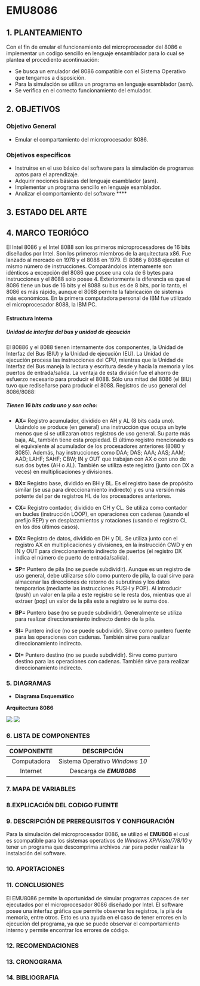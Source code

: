 # EMU8086


## 1. PLANTEAMIENTO
Con el fin de emular el funcionamiento del microprocesador del 8086 e implementar un codigo sencillo en lenguaje ensamblador para lo cual se plantea el procediento acontinuación:
- Se busca un emulador del 8086 compatible con el Sistema Operativo que tengamos a disposición.
- Para la simulación se utiliza un programa en lenguaje esamblador (asm).
- Se verifica en el correcto funcionamiento del emulador.


## 2. OBJETIVOS
### **Objetivo General**
- Emular el compartamiento del microprocesador 8086.
### **Objetivos específicos**
- Instruirse en el uso básico del software para la simulación de programas aptos para el aprendizaje.
- Adquirir nociones básicas del lenguaje esamblador (asm).
- Implementar un programa sencillo en lenguaje esamblador.
- Analizar el comportamiento del software ****


## 3. ESTADO DEL ARTE



## 4. MARCO TEORIÓCO 
El Intel 8086 y el Intel 8088 son los primeros microprocesadores de 16 bits diseñados por Intel. Son los primeros miembros de la arquitectura x86. Fue lanzado al mercado en 1978 y el 8088 en 1979.
El 8086 y 8088 ejecutan el mismo número de instrucciones. Comparándolos internamente son idénticos a excepción del 8086 que posee una cola de 6 bytes para instrucciones y el 8088 solo posee 4. Exteriormente la diferencia es que el
8086 tiene un bus de 16 bits y el 8088 su bus es de 8 bits, por lo tanto, el 8086 es más rápido, aunque el 8088 permite la fabricación de sistemas más económicos.
En la primera computadora personal de IBM fue utilizado el microprocesador 8088, la IBM PC.
#### Estructura Interna

##### **Unidad de interfaz del bus y unidad de ejecución**
El 80886 y el 8088 tienen internamente dos componentes, la Unidad de Interfaz del Bus (BIU) y la Unidad   de   ejecución (EU).   La Unidad de ejecución procesa las instrucciones del CPU, mientras que la   Unidad   de   Interfaz   del   Bus maneja la lectura y escritura desde y hacia la memoria y los puertos de entrada/salida.
La ventaja de esta división fue el ahorro de esfuerzo necesario para producir el 8088. Sólo una mitad del 8086 (el BIU) tuvo que rediseñarse para producir el 8088.
Registros de uso general del 8086/8088:

##### **Tienen 16 bits cada uno y son ocho:**
- **AX=** Registro acumulador, dividido en AH y AL (8 bits cada uno). Usándolo se produce (en general) una instrucción que ocupa  un  byte  menos  que  si  se utilizaran otros registros de uso general. Su parte más baja, AL, también tiene esta propiedad. El último registro mencionado es el equivalente al acumulador de los procesadores anteriores (8080 y 8085). Además, hay instrucciones como DAA; DAS; AAA; AAS; AAM; AAD; LAHF; SAHF; CBW; IN y OUT que trabajan con AX o con uno de sus dos bytes (AH o AL). También se utiliza este registro (junto con DX a veces) en multiplicaciones y divisiones.

- **BX=** Registro base, dividido en BH y BL. Es el registro base de propósito similar (se usa para direccionamiento indirecto) y es una versión más potente del par de registros HL de los procesadores anteriores.

- **CX=** Registro contador, dividido en CH y CL. Se utiliza como contador en bucles (instrucción LOOP), en operaciones con cadenas (usando el prefijo REP) y en desplazamientos y rotaciones (usando el registro CL en los dos últimos casos).

- **DX=** Registro de datos, dividido en DH y DL. Se utiliza junto con el registro AX en multiplicaciones y divisiones, en la instrucción CWD y en IN y OUT para direccionamiento indirecto de puertos (el registro DX indica el número de puerto de entrada/salida).

- **SP=** Puntero de pila (no se puede subdividir). Aunque es un registro de uso general, debe utilizarse sólo como puntero de pila, la cual sirve para almacenar las direcciones de retorno de subrutinas y los datos temporarios (mediante las instrucciones PUSH y POP). Al introducir (push) un valor en la pila a este registro se le resta dos, mientras que al extraer (pop) un valor de la pila este a registro se le suma dos.

- **BP=** Puntero base (no se puede subdividir). Generalmente se utiliza para realizar direccionamiento indirecto dentro de la pila.

- **SI=** Puntero índice (no se puede subdividir). Sirve como puntero fuente para las operaciones con cadenas. También sirve para realizar direccionamiento indirecto.

- **DI=** Puntero destino (no se puede subdividir). Sirve como puntero destino para las operaciones con cadenas. También sirve para realizar direccionamiento indirecto.


### 5. DIAGRAMAS
- **Diagrama Esquemático**

**Arquitectura 8086**

![](https://github.com/Rafa1104/Informe/blob/master/img/Arquitectura%208086.png)
![](https://github.com/Rafa1104/Informe/blob/master/img/8086.PNG)

### 6. LISTA DE COMPONENTES
| **COMPONENTE** | **DESCRIPCIÓN** |
| :---: | :---: |
| Computadora | Sistema Operativo *Windows 10* |
| Internet | Descarga de ***EMU8086*** |

### 7. MAPA DE VARIABLES


### 8.EXPLICACIÓN DEL CODIGO FUENTE


### 9. DESCRIPCIÓN DE PREREQUISITOS Y CONFIGURACIÓN
Para la simulación del microprocesador 8086, se utilizó el **EMU808** el cual es scompatible para los sistemas operativos de *Windows XP/Vista/7/8/10* y tener un programa que descomprima archivos .rar para poder realizar la instalación del software.


### 10. APORTACIONES


### 11. CONCLUSIONES
El EMU8086 permite la oportunidad de simular programas capaces de ser ejecutados por el microprocesador 8086 diseñado por Intel. El software posee una interfaz gráfica que permite observar los registros, la pila de memoria, entre otros. Esto es una ayuda en el caso de tener errores en la ejecución del programa, ya que se puede observar el comportamiento interno y permite encontrar los errores de código.


### 12. RECOMENDACIONES


### 13. CRONOGRAMA


### 14. BIBLIOGRAFIA
